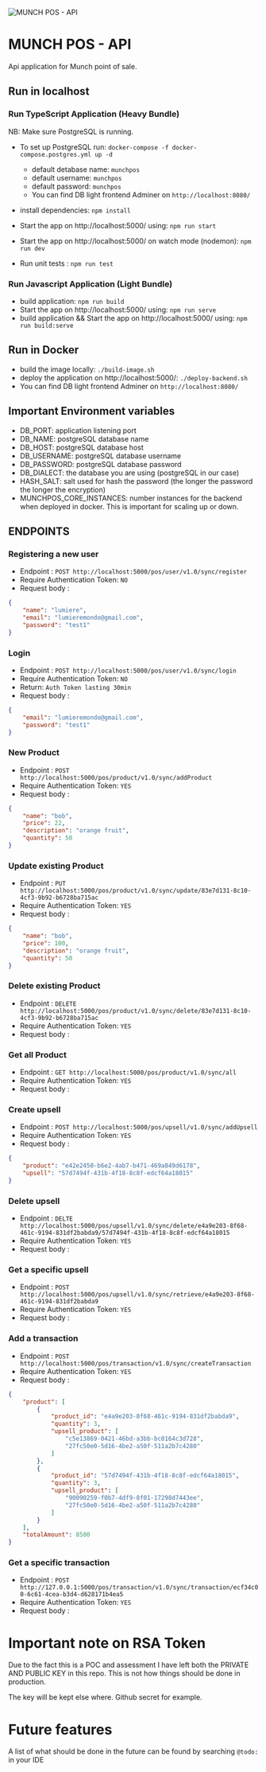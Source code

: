 ![MUNCH POS - API](assets/munchposlogo.png)
# MUNCH POS - API

Api application for Munch point of sale. 

## Run in localhost 

### Run TypeScript Application (Heavy Bundle)

NB: Make sure PostgreSQL is running. 

- To set up PostgreSQL run: `docker-compose -f docker-compose.postgres.yml up -d`
    - default detabase name: `munchpos`
    - default username: `munchpos`
    - default password: `munchpos`
    - You can find DB light frontend Adminer on `http://localhost:8080/`

- install dependencies: `npm install`
- Start the app on http://localhost:5000/ using: `npm run start`
- Start the app on http://localhost:5000/ on watch mode (nodemon): `npm run dev`
- Run unit tests : `npm run test`

### Run Javascript Application (Light Bundle)
- build application: `npm run build`
- Start the app on http://localhost:5000/ using: `npm run serve`
- build application && Start the app on http://localhost:5000/ using: `npm run build:serve`

## Run in Docker 
- build the image locally: `./build-image.sh`
- deploy the application on http://localhost:5000/: `./deploy-backend.sh`
- You can find DB light frontend Adminer on `http://localhost:8080/`

## Important Environment variables
- DB_PORT: application listening port
- DB_NAME: postgreSQL database name
- DB_HOST: postgreSQL database host
- DB_USERNAME: postgreSQL database username
- DB_PASSWORD: postgreSQL database password
- DB_DIALECT: the database you are using (postgreSQL in our case)
- HASH_SALT: salt used for hash the password (the longer the password the longer the encryption)
- MUNCHPOS_CORE_INSTANCES: number instances for the backend when deployed in docker. This is important for scaling up or down. 

## ENDPOINTS

### Registering a new user
- Endpoint : `POST http://localhost:5000/pos/user/v1.0/sync/register`
- Require Authentication Token: `NO`
- Request body :
```json
{
    "name": "lumiere",
    "email": "lumieremondo@gmail.com", 
    "password": "test1"
}
```

### Login 
- Endpoint : `POST http://localhost:5000/pos/user/v1.0/sync/login`
- Require Authentication Token: `NO`
- Return: `Auth Token lasting 30min`
- Request body :
```json
{
    "email": "lumieremondo@gmail.com", 
    "password": "test1"
}
```

### New Product 
- Endpoint : `POST http://localhost:5000/pos/product/v1.0/sync/addProduct`
- Require Authentication Token: `YES`
- Request body :
```json
{
    "name": "bob", 
    "price": 22, 
    "description": "orange fruit",
    "quantity": 50
}
```
### Update existing Product 
- Endpoint : `PUT http://localhost:5000/pos/product/v1.0/sync/update/83e7d131-8c10-4cf3-9b92-b6728ba715ac`
- Require Authentication Token: `YES`
- Request body :
```json
{
    "name": "bob", 
    "price": 100, 
    "description": "orange fruit",
    "quantity": 50
}
```

### Delete existing Product 
- Endpoint : `DELETE http://localhost:5000/pos/product/v1.0/sync/delete/83e7d131-8c10-4cf3-9b92-b6728ba715ac`
- Require Authentication Token: `YES`
- Request body :

### Get all Product 
- Endpoint : `GET http://localhost:5000/pos/product/v1.0/sync/all`
- Require Authentication Token: `YES`
- Request body :

### Create upsell 
- Endpoint : `POST http://localhost:5000/pos/upsell/v1.0/sync/addUpsell`
- Require Authentication Token: `YES`
- Request body :
```json
{
    "product": "e42e2450-b6e2-4ab7-b471-469a849d6178", 
    "upsell": "57d7494f-431b-4f18-8c8f-edcf64a18015"
}
```

### Delete upsell 
- Endpoint : `DELTE http://localhost:5000/pos/upsell/v1.0/sync/delete/e4a9e203-8f68-461c-9194-831df2babda9/57d7494f-431b-4f18-8c8f-edcf64a18015`
- Require Authentication Token: `YES`
- Request body :

### Get a specific upsell 
- Endpoint : `POST http://localhost:5000/pos/upsell/v1.0/sync/retrieve/e4a9e203-8f68-461c-9194-831df2babda9`
- Require Authentication Token: `YES`
- Request body :

### Add a transaction 
- Endpoint : `POST http://localhost:5000/pos/transaction/v1.0/sync/createTransaction`
- Require Authentication Token: `YES`
- Request body :
```json
{
    "product": [
        {
            "product_id": "e4a9e203-8f68-461c-9194-831df2babda9",
            "quantity": 3,
            "upsell_product": [
                "c5e13869-0421-46bd-a3bb-bc0164c3d728",
                "27fc50e0-5d16-4be2-a50f-511a2b7c4280"
            ]
        },
        {
            "product_id": "57d7494f-431b-4f18-8c8f-edcf64a18015",
            "quantity": 3,
            "upsell_product": [
                "90090259-f0b7-4df9-8f01-17298d7443ee",
                "27fc50e0-5d16-4be2-a50f-511a2b7c4280"
            ]
        }
    ],
    "totalAmount": 8500
}
```

### Get a specific transaction 
- Endpoint : `POST http://127.0.0.1:5000/pos/transaction/v1.0/sync/transaction/ecf34c00-6c61-4cea-b3d4-d628171b4ea5`
- Require Authentication Token: `YES`
- Request body :

# Important note on RSA Token

Due to the fact this is a POC and assessment I have left both the PRIVATE AND PUBLIC KEY in this repo. 
This is not how things should be done in production. 

The key will be kept else where. Github secret for example. 

# Future features

A list of what should be done in the future can be found by searching `@todo:` in your IDE